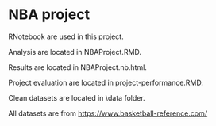 # NBA project

RNotebook are used in this project.

Analysis are located in NBAProject.RMD.

Results are located in NBAProject.nb.html.

Project evaluation are located in project-performance.RMD.

Clean datasets are located in \data folder.

All datasets are from https://www.basketball-reference.com/
